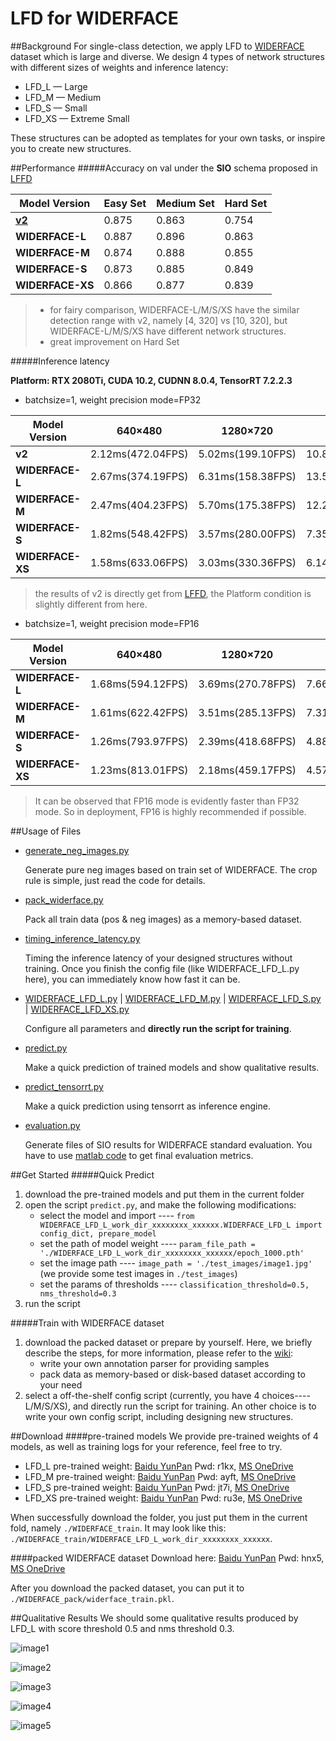# LFD for WIDERFACE

##Background
For single-class detection, we apply LFD to [WIDERFACE](http://shuoyang1213.me/WIDERFACE/) dataset which is large and diverse.
We design 4 types of network structures with different sizes of weights and inference latency:
* LFD_L — Large
* LFD_M — Medium
* LFD_S — Small
* LFD_XS — Extreme Small

These structures can be adopted as templates for your own tasks, or inspire you to create new structures.


##Performance
#####Accuracy on val under the **SIO** schema proposed in [LFFD](https://arxiv.org/abs/1904.10633)

Model Version|Easy Set|Medium Set|Hard Set
------|--------|----------|--------
**[v2](https://github.com/YonghaoHe/LFFD-A-Light-and-Fast-Face-Detector-for-Edge-Devices/tree/master/face_detection)**|0.875     |0.863       |0.754
**WIDERFACE-L**|0.887 |0.896 |0.863
**WIDERFACE-M**|0.874 |0.888 |0.855
**WIDERFACE-S**|0.873 |0.885 |0.849
**WIDERFACE-XS**|0.866 |0.877 |0.839

> * for fairy comparison, WIDERFACE-L/M/S/XS have the similar detection range with v2, namely [4, 320] vs [10, 320], but WIDERFACE-L/M/S/XS have 
different network structures.
> * great improvement on Hard Set

#####Inference latency

**Platform: RTX 2080Ti, CUDA 10.2, CUDNN 8.0.4, TensorRT 7.2.2.3**

* batchsize=1, weight precision mode=FP32

Model Version|640×480|1280×720|1920×1080|3840×2160
-------------|-------|--------|---------|---------
**v2**|2.12ms(472.04FPS)|5.02ms(199.10FPS)|10.80ms(92.63FPS)|42.41ms(23.58FPS)
**WIDERFACE-L**|2.67ms(374.19FPS)|6.31ms(158.38FPS)|13.51ms(74.04FPS)|94.61ms(10.57FPS)
**WIDERFACE-M**|2.47ms(404.23FPS)|5.70ms(175.38FPS)|12.28ms(81.43FPS)|87.90ms(11.38FPS)
**WIDERFACE-S**|1.82ms(548.42FPS)|3.57ms(280.00FPS)|7.35ms(136.02FPS)|27.93ms(35.81FPS)
**WIDERFACE-XS**|1.58ms(633.06FPS)|3.03ms(330.36FPS)|6.14ms(163.00FPS)|23.26ms(43.00FPS)

> the results of v2 is directly get from [LFFD](https://github.com/YonghaoHe/LFFD-A-Light-and-Fast-Face-Detector-for-Edge-Devices/tree/master/face_detection),
the Platform condition is slightly different from here.

* batchsize=1, weight precision mode=FP16

Model Version|640×480|1280×720|1920×1080|3840×2160
-------------|-------|--------|---------|---------
**WIDERFACE-L**|1.68ms(594.12FPS)|3.69ms(270.78FPS)|7.66ms(130.51FPS)|28.65ms(34.90FPS)
**WIDERFACE-M**|1.61ms(622.42FPS)|3.51ms(285.13FPS)|7.31ms(136.79FPS)|27.32ms(36.60FPS)
**WIDERFACE-S**|1.26ms(793.97FPS)|2.39ms(418.68FPS)|4.88ms(205.09FPS)|18.46ms(54.18FPS)
**WIDERFACE-XS**|1.23ms(813.01FPS)|2.18ms(459.17FPS)|4.57ms(218.62FPS)|17.35ms(57.65FPS)

> It can be observed that FP16 mode is evidently faster than FP32 mode. So in deployment, FP16 is highly recommended if possible.

##Usage of Files
* [generate_neg_images.py](./generate_neg_images.py) 
    
  Generate pure neg images based on train set of WIDERFACE. The crop rule is simple, just read the code for details.
 
* [pack_widerface.py](./pack_widerface.py)
  
  Pack all train data (pos & neg images) as a memory-based dataset.

* [timing_inference_latency.py](./timing_inference_latency.py)

  Timing the inference latency of your designed structures without training. 
  Once you finish the config file (like WIDERFACE_LFD_L.py here), you can immediately know how fast it can be.
 
* [WIDERFACE_LFD_L.py](./WIDERFACE_LFD_L.py) | [WIDERFACE_LFD_M.py](./WIDERFACE_LFD_M.py) | [WIDERFACE_LFD_S.py](WIDERFACE_LFD_S.py) |
  [WIDERFACE_LFD_XS.py](./WIDERFACE_LFD_XS.py)
  
  Configure all parameters and **directly run the script for training**.

* [predict.py](./predict.py)

  Make a quick prediction of trained models and show qualitative results.

* [predict_tensorrt.py](./predict_tensorrt.py)

  Make a quick prediction using tensorrt as inference engine.

* [evaluation.py](./evaluation.py)

  Generate files of SIO results for WIDERFACE standard evaluation. You have to use [matlab code](http://shuoyang1213.me/WIDERFACE/support/eval_script/eval_tools.zip)
  to get final evaluation metrics. 

##Get Started
#####Quick Predict
1. download the pre-trained models and put them in the current folder
2. open the script `predict.py`, and make the following modifications:
    * select the model and import ---- `from WIDERFACE_LFD_L_work_dir_xxxxxxxx_xxxxxx.WIDERFACE_LFD_L import config_dict, prepare_model`
    * set the path of model weight ---- `param_file_path = './WIDERFACE_LFD_L_work_dir_xxxxxxxx_xxxxxx/epoch_1000.pth'`
    * set the image path ---- `image_path = './test_images/image1.jpg'` (we provide some test images in `./test_images`)
    * set the params of thresholds ---- `classification_threshold=0.5, nms_threshold=0.3`
3. run the script

#####Train with WIDERFACE dataset
1. download the packed dataset or prepare by yourself. Here, we briefly describe the steps, for more information, please refer to the [wiki](https://github.com/YonghaoHe/LFD-A-Light-and-Fast-Detector/wiki/data-pipeline):
    * write your own annotation parser for providing samples 
    * pack data as memory-based or disk-based dataset according to your need
2. select a off-the-shelf config script (currently, you have 4 choices----L/M/S/XS), and directly run the script for training.
An other choice is to write your own config script, including designing new structures. 

##Download 
####pre-trained models
We provide pre-trained weights of 4 models, as well as training logs for your reference, feel free to try. 

* LFD_L pre-trained weight: [Baidu YunPan](https://pan.baidu.com/s/1sgh4ldOVtlTMRjDwInRSWg) Pwd: r1kx,  [MS OneDrive](https://1drv.ms/u/s!Av9h0YMgxdaSkDf8S6IkrE2NMFk4?e=ATsIfX)
* LFD_M pre-trained weight: [Baidu YunPan](https://pan.baidu.com/s/1Mpg1RxuWVvvYggb8IIpmkA) Pwd: ayft,  [MS OneDrive](https://1drv.ms/u/s!Av9h0YMgxdaSkDhK2NGbUl23ou-z?e=2jiAco)
* LFD_S pre-trained weight: [Baidu YunPan](https://pan.baidu.com/s/1jUlQPCqE_h2Dljxvor29MQ) Pwd: jt7i,  [MS OneDrive](https://1drv.ms/u/s!Av9h0YMgxdaSkDmJIz1YD1aj9rIB?e=Y9BG8P)
* LFD_XS pre-trained weight: [Baidu YunPan](https://pan.baidu.com/s/1zT0KjvyUPYrRbzohCThCVQ) Pwd: ru3e,  [MS OneDrive](https://1drv.ms/u/s!Av9h0YMgxdaSkDpHPWMyXYjwBJqs?e=nffKAe)

When successfully download the folder, you just put them in the current fold, namely ``./WIDERFACE_train``. It may look like this:
``./WIDERFACE_train/WIDERFACE_LFD_L_work_dir_xxxxxxxx_xxxxxx``.

####packed WIDERFACE dataset
Download here: [Baidu YunPan](https://pan.baidu.com/s/1DpCVb0FVgtvYMXghtPsU9A) Pwd: hnx5,  [MS OneDrive](https://1drv.ms/u/s!Av9h0YMgxdaSkDs6cy6tz7xXEydi?e=ggNPsa)

After you download the packed dataset, you can put it to `./WIDERFACE_pack/widerface_train.pkl`.

##Qualitative Results
We should some qualitative results produced by LFD_L with score threshold 0.5 and nms threshold 0.3.

![image1](https://github.com/YonghaoHe/wiki-images/blob/main/LFD-wiki/WIDERFACE_test_results/image1_result_compressed.jpg)

![image2](https://github.com/YonghaoHe/wiki-images/blob/main/LFD-wiki/WIDERFACE_test_results/image2_result_compressed.jpg)

![image3](https://github.com/YonghaoHe/wiki-images/blob/main/LFD-wiki/WIDERFACE_test_results/image3_result_compressed.jpg)

![image4](https://github.com/YonghaoHe/wiki-images/blob/main/LFD-wiki/WIDERFACE_test_results/image4_result_compressed.jpg)

![image5](https://github.com/YonghaoHe/wiki-images/blob/main/LFD-wiki/WIDERFACE_test_results/image5_result_compressed.jpg)
